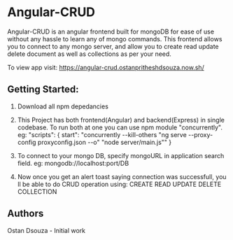 # Angular-CRUD

Angular-CRUD is an angular frontend built for mongoDB for ease of use without any hassle to learn any of mongo commands. This frontend allows you to connect to any mongo server, and allow you to create read update delete document as well as collections as per your need.

To view app visit:
https://angular-crud.ostanpritheshdsouza.now.sh/

## Getting Started:

1) Download all npm depedancies

2) This Project has both frontend(Angular) and backend(Express) in single codebase. To run both at one you can use npm module "concurrently".
eg:  "scripts": {
        start": "concurrently --kill-others \"ng serve --proxy-config proxyconfig.json --o\" \"node server/main.js\""
      }

3) To connect to your mongo DB, specify mongoURL in application search field. 
 eg: mongodb://localhost:port/DB
 
4) Now once you get an alert toast saying connection was successfull, you ll be able to do  CRUD operation using: CREATE READ UPDATE DELETE COLLECTION

## Authors
Ostan Dsouza - Initial work
